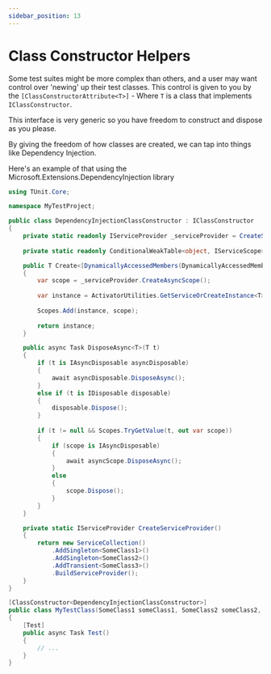 ```yaml
---
sidebar_position: 13
---
```


# Class Constructor Helpers

Some test suites might be more complex than others, and a user may want control over 'newing' up their test classes.
This control is given to you by the `[ClassConstructorAttribute<T>]` - Where `T` is a class that implements `IClassConstructor`.

This interface is very generic so you have freedom to construct and dispose as you please.

By giving the freedom of how classes are created, we can tap into things like Dependency Injection.

Here's an example of that using the Microsoft.Extensions.DependencyInjection library

```csharp
using TUnit.Core;

namespace MyTestProject;

public class DependencyInjectionClassConstructor : IClassConstructor
{
    private static readonly IServiceProvider _serviceProvider = CreateServiceProvider();
    
    private static readonly ConditionalWeakTable<object, IServiceScope> Scopes = new();

    public T Create<[DynamicallyAccessedMembers(DynamicallyAccessedMemberTypes.PublicConstructors)] T>() where T : class
    {
        var scope = _serviceProvider.CreateAsyncScope();
        
        var instance = ActivatorUtilities.GetServiceOrCreateInstance<T>(scope.ServiceProvider);
        
        Scopes.Add(instance, scope);
        
        return instance;
    }

    public async Task DisposeAsync<T>(T t)
    {
        if (t is IAsyncDisposable asyncDisposable)
        {
            await asyncDisposable.DisposeAsync();
        }
        else if (t is IDisposable disposable)
        {
            disposable.Dispose();
        }
        
        if (t != null && Scopes.TryGetValue(t, out var scope))
        {
            if (scope is IAsyncDisposable)
            {
                await asyncScope.DisposeAsync();
            }
            else
            {
                scope.Dispose();
            }
        }
    }

    private static IServiceProvider CreateServiceProvider()
    {
        return new ServiceCollection()
            .AddSingleton<SomeClass1>()
            .AddSingleton<SomeClass2>()
            .AddTransient<SomeClass3>()
            .BuildServiceProvider();
    }
}

[ClassConstructor<DependencyInjectionClassConstructor>]
public class MyTestClass(SomeClass1 someClass1, SomeClass2 someClass2, SomeClass3 someClass3)
{
    [Test]
    public async Task Test()
    {
        // ...
    }
}
```
